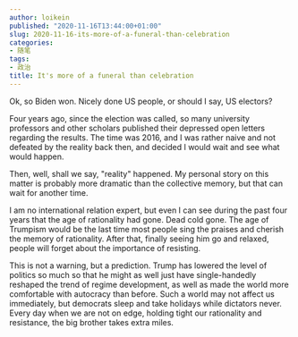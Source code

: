 ```yaml
---
author: loikein
published: "2020-11-16T13:44:00+01:00"
slug: 2020-11-16-its-more-of-a-funeral-than-celebration
categories:
- 随笔 
tags:
- 政治
title: It's more of a funeral than celebration
---
```

Ok, so Biden won. Nicely done US people, or should I say, US electors?

Four years ago, since the election was called, so many university
professors and other scholars published their depressed open letters
regarding the results. The time was 2016, and I was rather naive and not
defeated by the reality back then, and decided I would wait and see what
would happen.

Then, well, shall we say, "reality" happened. My personal story on this
matter is probably more dramatic than the collective memory, but that
can wait for another time.  

I am no international relation expert, but even I can see during the
past four years that the age of rationality had gone. Dead cold gone.
The age of Trumpism would be the last time most people sing the praises
and cherish the memory of rationality. After that, finally seeing him go
and relaxed, people will forget about the importance of resisting.

This is not a warning, but a prediction. Trump has lowered the level of
politics so much so that he might as well just have single-handedly
reshaped the trend of regime development, as well as made the world more
comfortable with autocracy than before. Such a world may not affect us
immediately, but democrats sleep and take holidays while dictators
never. Every day when we are not on edge, holding tight our rationality
and resistance, the big brother takes extra miles.
